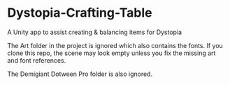 # Dystopia-Crafting-Table
A Unity app to assist creating &amp; balancing items for Dystopia


The Art folder in the project is ignored which also contains the fonts. If you clone this repo, the scene may look empty unless you fix the missing art and font references.

The Demigiant Dotween Pro folder is also ignored.
